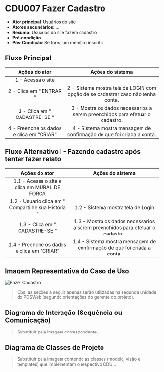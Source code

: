# CDU007 Fazer Cadastro

- **Ator principal**: Usuários do site
- **Atores secundários**: ...	 
- **Resumo**: Usuários do site fazem cadastro
- **Pré-condição**: ...
- **Pós-Condição**: Se torna um membro inscrito

## Fluxo Principal
| Ações do ator | Ações do sistema |
| :-----------------: | :-----------------: | 
| 1 - Acessa o site | |  
| 2 - Clica em " ENTRAR "  | 2 - Sistema mostra tela de LOGIN com opção de se cadastrar caso não tenha conta. | 
| 3 - Clica em " CADASTRE-SE "  | 3 - Mostra os dados necessarios a serem preenchidos para efetuar o cadastro. | 
| 4 - Preenche os dados e clica em "CRIAR"  | 4 - Sistema mostra mensagem de confirmação de que foi criada a conta.| 


## Fluxo Alternativo I - Fazendo cadastro após tentar fazer relato
| Ações do ator | Ações do sistema |
| :-----------------: |:-----------------: | 
| 1.1 - Acessa o site e clica em MURAL DE FORÇA | |  
| 1.2 - Usuario clica em " Compartilhe sua História "  | 1.2 - Sistema mostra tela de Login |
| 1.3 - Clica em " CADASTRE-SE "  | 1.3 - Mostra os dados necessarios a serem preenchidos para efetuar o cadastro. | 
| 1.4 - Preenche os dados e clica em "CRIAR"  | 1.4 - Sistema mostra mensagem de confirmação de que foi criada a conta.| 


## Imagem Representativa do Caso de Uso
![Fazer Cadastro](https://imgur.com/fiTR6BE.png)

> Obs. as seções a seguir apenas serão utilizadas na segunda unidade do PDSWeb (segundo orientações do gerente do projeto).

## Diagrama de Interação (Sequência ou Comunicação)

> Substituir pela imagem correspondente...

## Diagrama de Classes de Projeto

> Substituir pela imagem contendo as classes (modelo, visão e templates) que implementam o respectivo CDU...